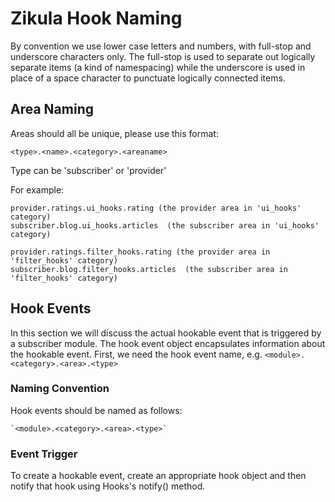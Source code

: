 Zikula Hook Naming
==================

By convention we use lower case letters and numbers, with full-stop and underscore
characters only.  The full-stop is used to separate out logically separate items
(a kind of namespacing) while the underscore is used in place of a space character
to punctuate logically connected items.


Area Naming
-----------

Areas should all be unique, please use this format:

    <type>.<name>.<category>.<areaname>

Type can be 'subscriber' or 'provider'

For example:

    provider.ratings.ui_hooks.rating (the provider area in 'ui_hooks' category)
    subscriber.blog.ui_hooks.articles  (the subscriber area in 'ui_hooks' category)

    provider.ratings.filter_hooks.rating (the provider area in 'filter_hooks' category)
    subscriber.blog.filter_hooks.articles  (the subscriber area in 'filter_hooks' category)


Hook Events
-----------

In this section we will discuss the actual hookable event that is triggered by
a subscriber module.  The hook event object encapsulates information about the
hookable event. First, we need the hook event name, e.g. `<module>.<category>.<area>.<type>`

### Naming Convention

Hook events should be named as follows:

    `<module>.<category>.<area>.<type>`

### Event Trigger

To create a hookable event, create an appropriate hook object and then notify that
hook using Hooks's notify() method.
